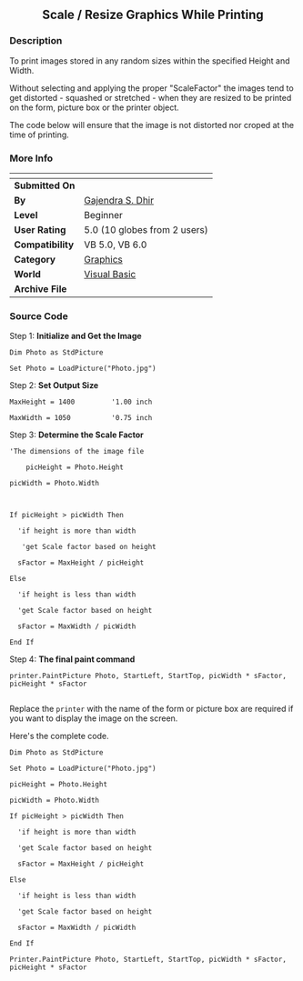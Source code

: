 ﻿<div align="center">

## Scale / Resize Graphics While Printing


</div>

### Description

To print images stored in any random sizes within the specified Height and Width.

Without selecting and applying the proper "ScaleFactor" the images tend to get distorted - squashed or stretched - when they are resized to be printed on the form, picture box or the printer object.

The code below will ensure that the image is not distorted nor croped at the time of printing.
 
### More Info
 


<span>             |<span>
---                |---
**Submitted On**   |
**By**             |[Gajendra S\. Dhir](https://github.com/Planet-Source-Code/PSCIndex/blob/master/ByAuthor/gajendra-s-dhir.md)
**Level**          |Beginner
**User Rating**    |5.0 (10 globes from 2 users)
**Compatibility**  |VB 5\.0, VB 6\.0
**Category**       |[Graphics](https://github.com/Planet-Source-Code/PSCIndex/blob/master/ByCategory/graphics__1-46.md)
**World**          |[Visual Basic](https://github.com/Planet-Source-Code/PSCIndex/blob/master/ByWorld/visual-basic.md)
**Archive File**   |[](https://github.com/Planet-Source-Code/gajendra-s-dhir-scale-resize-graphics-while-printing__1-66996/archive/master.zip)





### Source Code

Step 1: <b>Initialize and Get the Image</b></p>
<p><code>Dim Photo as StdPicture<br>
Set Photo = LoadPicture(&quot;Photo.jpg&quot;)</code></p>
<p>Step 2: <b>Set Output Size</b></p>
<p><code>MaxHeight = 1400&nbsp;&nbsp;&nbsp;&nbsp;&nbsp;&nbsp;&nbsp;&nbsp;&nbsp;'1.00 inch <br>
MaxWidth = 1050&nbsp;&nbsp;&nbsp;&nbsp;&nbsp;&nbsp;&nbsp;&nbsp;&nbsp;&nbsp;'0.75 inch </code></p>
<p>Step 3: <b>Determine the Scale Factor</b> </p>
<p><code>'The dimensions of the image file <br>
	picHeight = Photo.Height<br>
picWidth = Photo.Width<br>
<br>
If picHeight &gt; picWidth Then<br>
&nbsp;&nbsp;'if height is more than width<br>
 &nbsp;&nbsp;'get Scale factor based on height<br>
</code><code>&nbsp;&nbsp;sFactor = MaxHeight / picHeight&nbsp;&nbsp;&nbsp;&nbsp;&nbsp;&nbsp;<br>
Else<br>
&nbsp;&nbsp;'if height is less than width<br>
&nbsp;&nbsp;'get Scale factor based on height<br>
</code><code>&nbsp;&nbsp;sFactor = MaxWidth / picWidth<br>
End If</code></p>
<p>Step 4: <b>The final paint command</b> </p>
<p><code>printer.PaintPicture Photo, StartLeft, StartTop, picWidth * sFactor, picHeight * sFactor <br>
</code></p>
<p>Replace the <code>printer</code> with the name of the form or picture box are required if you want to display the image on the screen.</p><p>Here's the complete code.</p>
<p><code>Dim Photo as StdPicture<br>
Set Photo = LoadPicture(&quot;Photo.jpg&quot;)<br>
</code><code>picHeight = Photo.Height<br>
picWidth = Photo.Width<br>
If picHeight &gt; picWidth Then<br>
&nbsp;&nbsp;'if height is more than width<br>
&nbsp;&nbsp;'get Scale factor based on height<br>
</code><code>&nbsp;&nbsp;sFactor = MaxHeight / picHeight&nbsp;&nbsp;&nbsp;&nbsp;&nbsp;&nbsp;<br>
Else<br>
&nbsp;&nbsp;'if height is less than width<br>
&nbsp;&nbsp;'get Scale factor based on height<br>
</code><code>&nbsp;&nbsp;sFactor = MaxWidth / picWidth<br>
End If<br>
Printer.PaintPicture Photo, StartLeft, StartTop, picWidth * sFactor, picHeight * sFactor</code></p>

